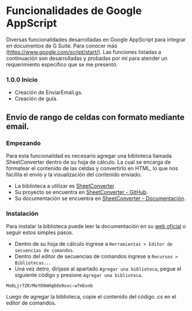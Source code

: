 # Funcionalidades de Google AppScript

Diversas funcionalidades desarrolladas en Google AppScript para integrar en documentos de G Suite. Para conocer más (https://www.google.com/script/start/).  Las funciones listadas a continuación son desarrolladas y probadas por mi para atender un requerimiento especifico que se me presentó.

### 1.0.0 Inicio

* Creación de EnviarEmail.gs.
* Creación de guía.


## Envío de rango de celdas con formato mediante email.

### Empezando

Para esta funcionalidad es necesario agregar una biblioteca llamada SheetConverter dentro de su hoja de cálculo.
La cual se encarga de formatear el contenido de las celdas y convertirlo en HTML, lo que nos facilita el envío y la visualización del contenido enviado.

* La biblioteca a utilizar es [SheetConverter](https://sites.google.com/site/scriptsexamples/custom-methods/sheetconverter).
* Su proyecto se encuentra en [SheetConverter - GitHub](https://github.com/mogsdad/SheetConverter).
* Su documentación se encuentra en [SheetConverter - Documentación](https://script.google.com/macros/library/d/Mo6Ljr7ZKrMeYO9mHqOdo9oxc-w7mEonb/5).

### Instalación

Para instalar la biblioteca puede leer la documentación en su [web oficial](https://sites.google.com/site/scriptsexamples/custom-methods/sheetconverter) o seguir estos simples pasos.

* Dentro de su hoja de cálculo ingrese a `Herramientas > Editor de secuencias de comandos`.
* Dentro del editor de secuencias de comandos ingrese a `Recursos > Bibliotecas..`. 
* Una vez detro, dirijase al apartado `Agregar una biblioteca`, pegue el siguiente código y presione `Agregar una biblioteca`.

```
Mo6Ljr7ZKrMeYO9mHqOdo9oxc-w7mEonb
```

Luego de agregar la biblioteca, copie el contenido del código .cs en el editor de comandos.
